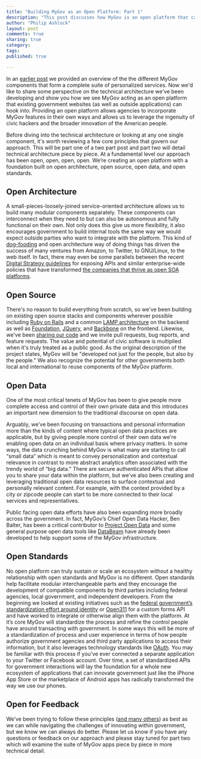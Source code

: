 ```yaml
---
title: "Building MyGov as an Open Platform: Part 1"
description: "This post discusses how MyGov is an open platform that can integrate with other applications and thus leverage outside innovation"
author: "Philip Ashlock"
layout: post
comments: true
sharing: true
category: 
tags: 
published: true

---
```


In an [earlier post](http://presidential-innovation-fellows.github.com/mygov/2012/09/18/your-filename/) we provided an overview of the the different MyGov components that form a complete suite of personalized services. Now we'd like to share some perspective on the technical architecture we've been developing and show you how we see MyGov acting as an open platform that existing government websites (as well as outside applications) can hook into. Providing an open platform allows agencies to incorporate MyGov features in their own ways and allows us to leverage the ingenuity of civic hackers and the broader innovation of the American people. 

Before diving into the technical architecture or looking at any one single component, it's worth reviewing a few core principles that govern our approach. This will be part one of a two part post and part two will detail technical architecture piece by piece. At a fundamental level our approach has been open, open, open, open. We’re creating an open platform with a foundation built on open architecture, open source, open data, and open standards. 


## Open Architecture

A small-pieces-loosely-joined service-oriented architecture allows us to build many modular components separately. These components can interconnect when they need to but can also be autonomous and fully functional on their own. Not only does this give us more flexibility, it also encourages government to build internal tools the same way we would expect outside parties who want to integrate with the platform. This kind of [dog-fooding](http://en.wikipedia.org/wiki/Eating_your_own_dog_food) and open architecture way of doing things has driven the success of many ventures from Amazon, to Twitter, to GNU/Linux, to the web itself. In fact, there may even be some parallels between the recent [Digital Strategy guidelines](http://www.whitehouse.gov/sites/default/files/omb/egov/digital-government/digital-government.html) for exposing APIs and similar enterprise-wide policies that have transformed [the companies that thrive as open SOA platforms](http://apievangelist.com/2012/01/12/the-secret-to-amazons-success-internal-apis/).

## Open Source

There's no reason to build everything from scratch, so we've been building on existing open source stacks and components wherever possible including [Ruby on Rails](http://rubyonrails.org/) and a common [LAMP architecture](http://en.wikipedia.org/wiki/LAMP_%28software_bundle%29) on the backend as well as [Foundation](http://foundation.zurb.com/), [JQuery](http://jquery.com/), and [Backbone](http://backbonejs.org/) on the frontend. Likewise, we've been [sharing our code](http://presidential-innovation-fellows.github.com/mygov/developer/) and we invite pull requests, bug reports, and feature requests. The value and potential of civic software is multiplied when it's truly treated as a public good. As the original description of the project states, MyGov will be "developed not just for the people, but also by the people." We also recognize the potential for other governments both local and international to reuse components of the MyGov platform. 

## Open Data 

One of the most critical tenets of MyGov has been to give people more complete access and control of their own private data and this introduces an important new dimension to the traditional discourse on open data.

Arguably, we’ve been focusing on transactions and personal information more than the kinds of content where typical open data practices are applicable, but by giving people more control of their own data we're enabling open data on an individual basis where privacy matters. In some ways, the data crunching behind MyGov is what many are starting to call “small data” which is meant to convey personalization and contextual relevance in contrast to more abstract analytics often associated with the trendy world of “big data.”  There are secure authenticated APIs that allow you to share your data within the platform, but we’ve also been creating and leveraging traditional open data resources to surface contextual and personally relevant content. For example, with the context provided by a city or zipcode people can start to be more connected to their local services and representatives.

Public facing open data efforts have also been expanding more broadly across the government. In fact, MyGov’s Chief Open Data Hacker, Ben Balter, has been a critical contributor to [Project Open Data](http://project-open-data.github.com/) and some general purpose open data tools like [DataBeam](https://github.com/GSA-OCSIT/DataBeam) have already been developed to help support some of the MyGov infrastructure.

## Open Standards

No open platform can truly sustain or scale an ecosystem without a healthy relationship with open standards and MyGov is no different. Open standards help facilitate modular interchangeable parts and they encourage the development of compatible components by third parties including federal agencies, local government, and independent developers. From the beginning we looked at existing initiatives such as the [federal government’s standardization effort around identity](http://blog.idmanagement.gov/2012/10/what-are-ficam-technical-profiles-and.html) or [Open311](http://open311.org/) for a custom forms API and have worked to integrate or otherwise align them with the platform. At it’s core MyGov will standardize the process and refine the control people have around transacting with government. In some ways this will be more of a standardization of process and user experience in terms of how people authorize government agencies and third party applications to access their information, but it also leverages technology standards like [OAuth](http://oauth.net/). You may be familiar with this process if you’ve ever connected a separate application to your Twitter or Facebook account.  Over time, a set of standardized APIs for government interactions will lay the foundation for a whole new ecosystem of applications that can innovate government just like the iPhone App Store or the marketplace of Android apps has radically transformed the way we use our phones. 

## Open for Feedback

We’ve been trying to follow these principles ([and many others](http://presidential-innovation-fellows.github.com/mygov/2012/12/27/We-believe-Project-MyGov-principles/)) as best as we can while navigating the challenges of innovating within government, but we know we can always do better. Please let us know if you have any questions or feedback on our approach and please stay tuned for part two which will examine the suite of MyGov apps piece by piece in more technical detail.